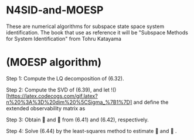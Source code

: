 # N4SID-and-MOESP
These are numerical algorithms for subspace state space system identification. The book that use as reference it will be "Subspace Methods  for System Identification" from Tohru Katayama

# (MOESP algorithm)
Step 1: Compute the LQ decomposition of (6.32).

Step 2: Compute the SVD of (6.39), and let !()[https://latex.codecogs.com/gif.latex?n%20%3A%3D%20dim%20%5CSigma_%7B1%7D] and define the extended observability matrix as

Step 3: Obtain  and  from (6.41) and (6.42), respectively.

Step 4: Solve (6.44) by the least-squares method to estimate  and  .
